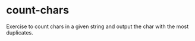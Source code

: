 # count-chars
Exercise to count chars in a given string and output the char with the most duplicates.
